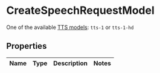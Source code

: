 

# CreateSpeechRequestModel

One of the available [TTS models](/docs/models/tts): `tts-1` or `tts-1-hd` 

## Properties

Name | Type | Description | Notes
------------ | ------------- | ------------- | -------------



